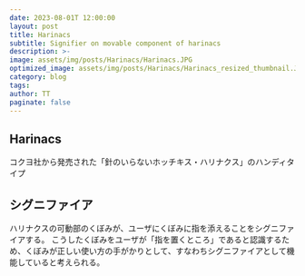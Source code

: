 ```yaml
---
date: 2023-08-01T 12:00:00
layout: post
title: Harinacs
subtitle: Signifier on movable component of harinacs
description: >-
image: assets/img/posts/Harinacs/Harinacs.JPG
optimized_image: assets/img/posts/Harinacs/Harinacs_resized_thumbnail.JPG
category: blog
tags: 
author: TT
paginate: false
---
```


## Harinacs

コクヨ社から発売された「針のいらないホッチキス・ハリナクス」のハンディタイプ

## シグニファイア

ハリナクスの可動部のくぼみが、ユーザにくぼみに指を添えることをシグニファイアする。
こうしたくぼみをユーザが「指を置くところ」であると認識するため、くぼみが正しい使い方の手がかりとして、すなわちシグニファイアとして機能していると考えられる。